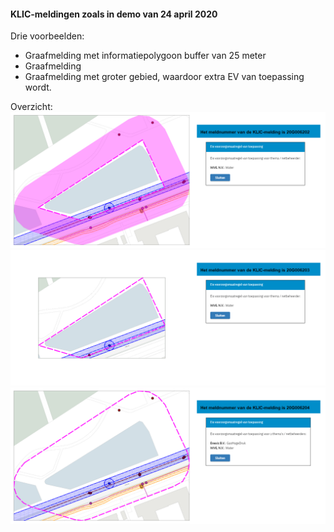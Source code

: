 #### KLIC-meldingen zoals in demo van 24 april 2020

Drie voorbeelden:
- Graafmelding met informatiepolygoon buffer van 25 meter
- Graafmelding
- Graafmelding met groter gebied, waardoor extra EV van toepassing wordt.

Overzicht:  \
![aanvraag 20G006202](20G006202/20G006202.png "aanvraag 20G006202")  \
![aanvraag 20G006203](20G006203/20G006203.png "aanvraag 20G006203")  \
![aanvraag 20G006204](20G006204/20G006204.png "aanvraag 20G006204")